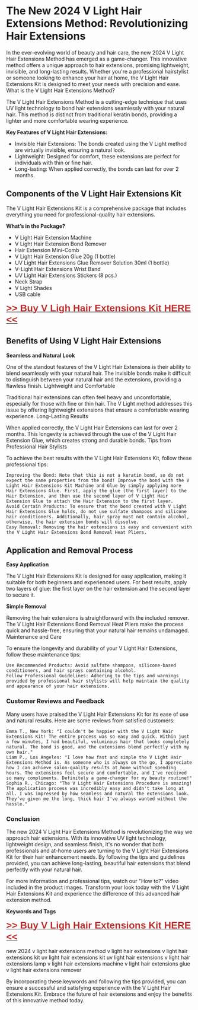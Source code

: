<h1>The New 2024 V Light Hair Extensions Method: Revolutionizing Hair Extensions</h1>

In the ever-evolving world of beauty and hair care, the new 2024 V Light Hair Extensions Method has emerged as a game-changer. This innovative method offers a unique approach to hair extensions, promising lightweight, invisible, and long-lasting results. Whether you're a professional hairstylist or someone looking to enhance your hair at home, the V Light Hair Extensions Kit is designed to meet your needs with precision and ease.
What is the V Light Hair Extensions Method?

The V Light Hair Extensions Method is a cutting-edge technique that uses UV light technology to bond hair extensions seamlessly with your natural hair. This method is distinct from traditional keratin bonds, providing a lighter and more comfortable wearing experience.
<strong><p>Key Features of V Light Hair Extensions:</p></strong>
<ul>
    <li>Invisible Hair Extensions: The bonds created using the V Light method are virtually invisible, ensuring a natural look.</li>
    <li>Lightweight: Designed for comfort, these extensions are perfect for individuals with thin or fine hair.</li>
   <li>Long-lasting: When applied correctly, the bonds can last for over 2 months.</li>
</ul>
<h2>Components of the V Light Hair Extensions Kit</h2>

The V Light Hair Extensions Kit is a comprehensive package that includes everything you need for professional-quality hair extensions.
<p><strong>What’s in the Package?</p></strong>
<ul>
   <li>V Light Hair Extension Machine</li>
    <li>V Light Hair Extension Bond Remover</li>
    <li>Hair Extension Mini-Comb</li>
    <li>V Light Hair Extension Glue 20g (1 bottle)</li>
    <li>UV Light Hair Extensions Glue Remover Solution 30ml (1 bottle)</li>
    <li>V-Light Hair Extensions Wrist Band</li>
    <li>UV Light Hair Extensions Stickers (8 pcs.)</li>
    <li>Neck Strap</li>
    <li>V Light Shades</li>
    <li>USB cable</li>
</ul>
 <p><a href="https://www.amazon.com/Light-Extension-Extensions-Machine-Remover/dp/B0D5NHWGP4/ref=sr_1_6?crid=1G6DE1J6TJYPW&dib=eyJ2IjoiMSJ9.yUKO8S5UowaO8ASLrT5T86SPoKxnuEECnnoatq9Cf7INOFQcLszwPsZbq6e53Oeo3FY3cq-iag-GvRYebCE2g6Q6NUchc6TyTW07TNMzbc4AECzXPgnblc5o8oNuZzGEajMljixVV2U33Cie2--mdE4zXm6raPcnHFRa7fQY9cvqoT3qH5nV92_cnfwsjOfD8b0V2WY2stPhDWIMM_7C_scDY9LoGFvcI5r5RrDj9S-fdFO6HDDleygUWRTt6hYsCpFUQZvShmdeMxCt5JLROiRq3OUyb0Ye2QToWg2PhFk.Fq5p-MiVD-SYRM7dEBSBOZdJZ11XBK-5IfjMVLZwNjE&dib_tag=se&keywords=v+light+hair+extensions+kit&qid=1722159443&sprefix=v+light+hair%2Caps%2C293&sr=8-6" target="_blank" rel="noopener noreferrer"><span style="font-family: Arial, Helvetica, sans-serif;"><strong><span style="font-size: 26px; color: rgb(184, 49, 47);">&gt;&gt; Buy V Ligh Hair Extensions Kit HERE &lt;&lt;</span></strong></span></a></p>
<h2>Benefits of Using V Light Hair Extensions</h2>
<strong><p>Seamless and Natural Look</p></strong>

One of the standout features of the V Light Hair Extensions is their ability to blend seamlessly with your natural hair. The invisible bonds make it difficult to distinguish between your natural hair and the extensions, providing a flawless finish.
Lightweight and Comfortable

Traditional hair extensions can often feel heavy and uncomfortable, especially for those with fine or thin hair. The V Light method addresses this issue by offering lightweight extensions that ensure a comfortable wearing experience.
Long-Lasting Results

When applied correctly, the V Light Hair Extensions can last for over 2 months. This longevity is achieved through the use of the V Light Hair Extension Glue, which creates strong and durable bonds.
Tips from Professional Hair Stylists

To achieve the best results with the V Light Hair Extensions Kit, follow these professional tips:

    Improving the Bond: Note that this is not a keratin bond, so do not expect the same properties from the bond! Improve the bond with the V Light Hair Extensions Kit Machine and Glue by simply applying more Hair Extensions Glue. First, apply the glue (the first layer) to the Hair Extension, and then use the second layer of V Light Hair Extension Glue to attach the Hair Extension to the first layer.
    Avoid Certain Products: To ensure that the bond created with V Light Hair Extensions Glue holds, do not use sulfate shampoos and silicone hair conditioners. Additionally, hair spray must not contain alcohol, otherwise, the hair extension bonds will dissolve.
    Easy Removal: Removing the hair extensions is easy and convenient with the V Light Hair Extensions Bond Removal Heat Pliers.

<h2>Application and Removal Process</h2>
<strong><p>Easy Application</p></strong>

The V Light Hair Extensions Kit is designed for easy application, making it suitable for both beginners and experienced users. For best results, apply two layers of glue: the first layer on the hair extension and the second layer to secure it.
<strong><p>Simple Removal</p></strong>

Removing the hair extensions is straightforward with the included remover. The V Light Hair Extensions Bond Removal Heat Pliers make the process quick and hassle-free, ensuring that your natural hair remains undamaged.
Maintenance and Care

To ensure the longevity and durability of your V Light Hair Extensions, follow these maintenance tips:

    Use Recommended Products: Avoid sulfate shampoos, silicone-based conditioners, and hair sprays containing alcohol.
    Follow Professional Guidelines: Adhering to the tips and warnings provided by professional hair stylists will help maintain the quality and appearance of your hair extensions.

<h3>Customer Reviews and Feedback</h3>

Many users have praised the V Light Hair Extensions Kit for its ease of use and natural results. Here are some reviews from satisfied customers:

    Emma T., New York: "I couldn't be happier with the V Light Hair Extensions Kit! The entire process was so easy and quick. Within just a few minutes, I had beautiful, voluminous hair that looks completely natural. The bond is good, and the extensions blend perfectly with my own hair."
    Liam P., Los Angeles: "I love how fast and simple the V Light Hair Extensions Method is. As someone who is always on the go, I appreciate how I can achieve salon-quality results at home without spending hours. The extensions feel secure and comfortable, and I've received so many compliments. Definitely a game-changer for my beauty routine!"
    Sophia R., Chicago: "The V Light Hair Extensions Procedure is amazing! The application process was incredibly easy and didn't take long at all. I was impressed by how seamless and natural the extensions look. They’ve given me the long, thick hair I've always wanted without the hassle."

<h3>Conclusion</h3>

The new 2024 V Light Hair Extensions Method is revolutionizing the way we approach hair extensions. With its innovative UV light technology, lightweight design, and seamless finish, it's no wonder that both professionals and at-home users are turning to the V Light Hair Extensions Kit for their hair enhancement needs. By following the tips and guidelines provided, you can achieve long-lasting, beautiful hair extensions that blend perfectly with your natural hair.

For more information and professional tips, watch our "How to?" video included in the product images. Transform your look today with the V Light Hair Extensions Kit and experience the difference of this advanced hair extension method.
<strong><p>Keywords and Tags</p></strong>
 <p><a href="https://www.amazon.com/Light-Extension-Extensions-Machine-Remover/dp/B0D5NHWGP4/ref=sr_1_6?crid=1G6DE1J6TJYPW&dib=eyJ2IjoiMSJ9.yUKO8S5UowaO8ASLrT5T86SPoKxnuEECnnoatq9Cf7INOFQcLszwPsZbq6e53Oeo3FY3cq-iag-GvRYebCE2g6Q6NUchc6TyTW07TNMzbc4AECzXPgnblc5o8oNuZzGEajMljixVV2U33Cie2--mdE4zXm6raPcnHFRa7fQY9cvqoT3qH5nV92_cnfwsjOfD8b0V2WY2stPhDWIMM_7C_scDY9LoGFvcI5r5RrDj9S-fdFO6HDDleygUWRTt6hYsCpFUQZvShmdeMxCt5JLROiRq3OUyb0Ye2QToWg2PhFk.Fq5p-MiVD-SYRM7dEBSBOZdJZ11XBK-5IfjMVLZwNjE&dib_tag=se&keywords=v+light+hair+extensions+kit&qid=1722159443&sprefix=v+light+hair%2Caps%2C293&sr=8-6" target="_blank" rel="noopener noreferrer"><span style="font-family: Arial, Helvetica, sans-serif;"><strong><span style="font-size: 26px; color: rgb(184, 49, 47);">&gt;&gt; Buy V Ligh Hair Extensions Kit HERE &lt;&lt;</span></strong></span></a></p>
    new 2024 v light hair extensions method
    v light hair extensions
    v light hair extensions kit
    uv light hair extensions kit
    uv light hair extensions
    v light hair extensions lamp
    v light hair extensions machine
    v light hair extensions glue
    v light hair extensions remover

By incorporating these keywords and following the tips provided, you can ensure a successful and satisfying experience with the V Light Hair Extensions Kit. Embrace the future of hair extensions and enjoy the benefits of this innovative method today.
